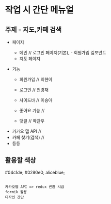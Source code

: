 # 작업 시 간단 메뉴얼
## 주제 - 지도,카페 검색

* 페이지
  - 메인 // 로그인 페이지(기본),  - 회원가입 컴포넌트
  - 지도 페이지

* 기능
  - 회원가입        // 최현이
  - 로그인          // 천경재
  - 사이드바        // 이승아
  
  - 좋아요 기능     // 
  - 댓글           //  박찬우

- 카카오 맵 API     // 
- 카페 찾기(검색)   // 
- 등등

## 활용할 색상
#04c1de;
#0280e0;
aliceblue;
##
```
카카오맵 API => redux 변환 시급
formik 활용
디자인 간단
```